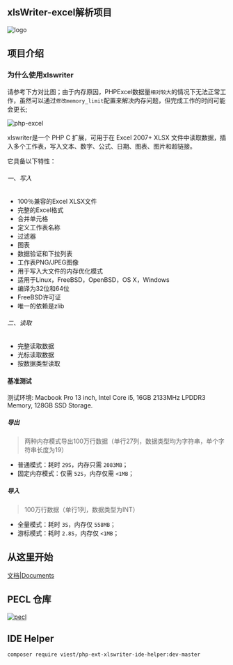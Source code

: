 ## xlsWriter-excel解析项目

![logo](https://github.com/viest/php-ext-xlswriter/raw/master/resource/logo_now.png)  

## 项目介绍

### 为什么使用xlswriter

请参考下方对比图；由于内存原因，PHPExcel数据量`相对较大`的情况下无法正常工作，虽然可以通过`修改memory_limit`配置来解决内存问题，但完成工作的时间可能会更长;

![php-excel](https://github.com/viest/php-ext-xlswriter/raw/master/resource/performance_comparison.png)

xlswriter是一个 PHP C 扩展，可用于在 Excel 2007+ XLSX 文件中读取数据，插入多个工作表，写入文本、数字、公式、日期、图表、图片和超链接。

它具备以下特性：

###### 一、写入

* 100％兼容的Excel XLSX文件
* 完整的Excel格式
* 合并单元格
* 定义工作表名称
* 过滤器
* 图表
* 数据验证和下拉列表
* 工作表PNG/JPEG图像
* 用于写入大文件的内存优化模式
* 适用于Linux，FreeBSD，OpenBSD，OS X，Windows
* 编译为32位和64位
* FreeBSD许可证
* 唯一的依赖是zlib

###### 二、读取

* 完整读取数据
* 光标读取数据
* 按数据类型读取

#### 基准测试

测试环境: Macbook Pro 13 inch, Intel Core i5, 16GB 2133MHz LPDDR3 Memory, 128GB SSD Storage.

##### 导出

> 两种内存模式导出100万行数据（单行27列，数据类型均为字符串，单个字符串长度为19）

* 普通模式：耗时 `29S`，内存只需 `2083MB`；
* 固定内存模式：仅需 `52S`，内存仅需 `<1MB`；

##### 导入

> 100万行数据（单行1列，数据类型为INT）

* 全量模式：耗时 `3S`，内存仅 `558MB`；
* 游标模式：耗时 `2.8S`，内存仅 `<1MB`；

## 从这里开始

[文档|Documents](https://xlswriter-docs.viest.me/)

## PECL 仓库

[![pecl](https://github.com/viest/php-ext-xlswriter/raw/master/resource/pecl.png)](https://pecl.php.net/package/xlswriter)

## IDE Helper

```bash
composer require viest/php-ext-xlswriter-ide-helper:dev-master
```
